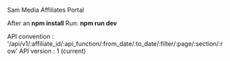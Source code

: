 Sam Media Affiliates Portal

After an **npm install**
Run: **npm run dev**

API convention : '/api/v1/:affiliate_id/:api_function/:from_date/:to_date/:filter/:page/:section/:row'
API version : 1 (current)
